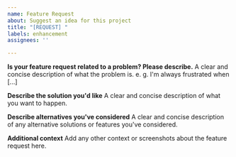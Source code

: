 ```yaml
---
name: Feature Request
about: Suggest an idea for this project
title: "[REQUEST] "
labels: enhancement
assignees: ''

---
```


**Is your feature request related to a problem? Please describe.**
A clear and concise description of what the problem is. e. g. I'm always frustrated when [...]

**Describe the solution you'd like**
A clear and concise description of what you want to happen.

**Describe alternatives you've considered**
A clear and concise description of any alternative solutions or features you've considered.

**Additional context**
Add any other context or screenshots about the feature request here.
